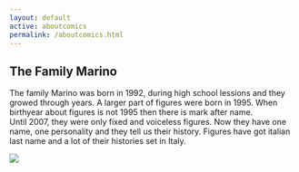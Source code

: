 ```yaml
---
layout: default
active: aboutcomics
permalink: /aboutcomics.html
---
```

<h2>The Family Marino</h2>
<p class='content'>The family Marino was born in 1992, during high school lessions and they growed through years. 
<!-- First figure was shy kid that he watches whole sheet. 
He communicates happiness or tediousness with his face expressions. 
Other figures were born as draw a satirical cartoons about professors and friends. 
Next some caricatures were developed in cartoon and they matured with face expression and look study.-->
A larger part of figures were born in 1995. When birthyear about figures is not 1995 then there is mark after name.<br/> 
Until 2007, they were only fixed and voiceless figures. 
Now they have one name, one personality and they tell us their history. 
Figures have got italian last name and a lot of their histories set in Italy.</p>
<!--<p>image under costrucion about figure's genalogical tree: <a onmouseover='show(0)'>Alex Marino</a> and <a onmouseover='show(1)'>test</a></p>-->
<img border='0' src='https://s3-eu-west-1.amazonaws.com/cdn.bilardi.net/comics/passport/fgt.png' usemap='#hmap' />
<map name='hmap' id='hmap'>
<area shape='rect' coords='105,37,153,50' onmouseover='show(0)' title='Alex Marino' alt='Alex Marino' />
<area shape='rect' coords='176,7,255,20' onmouseover='show(1)' title='Johnny Marino' alt='Johnny Marino' />
<area shape='rect' coords='430,7,483,20' onmouseover='show(2)' title='Dave Marino' alt='Dave Marino' />
<area shape='rect' coords='290,37,340,50' onmouseover='show(3)' title='Nick Marino' alt='Nick Marino' />
<area shape='rect' coords='280,65,344,78' onmouseover='show(4)' title='Micky Giordano' alt='Micky Giordano' />
<area shape='rect' coords='356,65,404,78' onmouseover='show(5)' title='Pam Rizzo' alt='Pam Rizzo' />
<area shape='rect' coords='349,117,408,133' onmouseover='show(6)' title='Jessy Esposito' alt='Jessy Esposito' />
<area shape='rect' coords='49,117,127,129' onmouseover='show(7)' title='Manuel Costa' alt='Manuel Costa' />
<area shape='rect' coords='432,37,489,50' onmouseover='show(8)' title='Steve Marino' alt='Steve Marino' />
<area shape='rect' coords='2,37,38,50' onmouseover='show(9)' title='Pia Russo' alt='Pia Russo' />
<area shape='rect' coords='161,37,206,50' onmouseover='show(10)' title='Pier Marino' alt='Pier Marino' />
<area shape='rect' coords='509,117,592,130' onmouseover='show(11)' title='Thomas Moretti' alt='Thomas Moretti' />
<area shape='rect' coords='431,65,509,78' onmouseover='show(12)' title='Gabriel Mancini' alt='Gabriel Mancini' />
<area shape='rect' coords='430,117,502,129' onmouseover='show(13)' title='Robert Moretti' alt='Robert Moretti' />
<area shape='rect' coords='138,117,199,129' onmouseover='show(14)' title='Ricky Costa' alt='Ricky Costa' />
<area shape='rect' coords='211,117,249,129' onmouseover='show(15)' title='Leo Costa' alt='Leo Costa' />
<area shape='rect' coords='116,65,185,78' onmouseover='show(16)' title='Danny Ricci' alt='Danny Ricci' />
<area shape='rect' coords='200,65,264,78' onmouseover='show(17)' title='Jenny De Luca' alt='Jenny De Luca' />
<area shape='rect' coords='270,117,342,133' onmouseover='show(18)' title='George Esposito' alt='George Esposito' />
<area shape='rect' coords='2,7,68,20' onmouseover='show(19)' title='Nando Russo' alt='Nando Russo' />
<area shape='rect' coords='82,7,160,20' onmouseover='show(20)' title='Luigino Costa' alt='Luigino Costa' />
<area shape='rect' coords='544,7,593,20' onmouseover='show(21)' title='Paul Moretti' alt='Paul Moretti' />
<area shape='rect' coords='8,63,73,94' onmouseover='show(22)' title='Padre Eliseo' alt='Padre Eliseo' />
<area shape='rect' coords='87,143,159,155' onmouseover='show(23)' title='Prof Colombo' alt='Prof Colombo' />
<area shape='rect' coords='168,143,234,155' onmouseover='show(24)' title='Prof Bianchi' alt='Prof Bianchi' />
<area shape='rect' coords='243,143,295,155' onmouseover='show(25)' title='Prof Bruno' alt='Prof Bruno' />
<area shape='rect' coords='304,143,366,155' onmouseover='show(26)' title='Prof Ferrari' alt='Prof Ferrari' />
<area shape='rect' coords='375,143,421,155' onmouseover='show(27)' title='Prof Gallo' alt='Prof Gallo' />
<area shape='rect' coords='430,143,479,155' onmouseover='show(28)' title='Prof Greco' alt='Prof Greco' />
<area shape='rect' coords='488,143,571,155' onmouseover='show(29)' title='Prof Lombardi' alt='rof Lombardi' />
</map>
<div id='passport' class='passport'></div>
